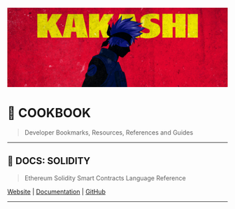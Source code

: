 ![0xKakashi](../banner.png)

# 📔 COOKBOOK

> Developer Bookmarks, Resources, References and Guides

---

## 📄 DOCS: SOLIDITY

> Ethereum Solidity Smart Contracts Language Reference

[Website](https://ethereum.org) | [Documentation](https://ethereum.org/en/developers/docs) | [GitHub](https://github.com/ethereum)

---


